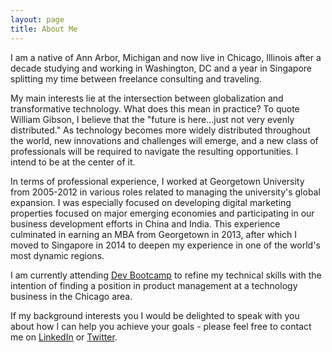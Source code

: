```yaml
---
layout: page
title: About Me
---
```

<p>
I am a native of Ann Arbor, Michigan and now live in Chicago, Illinois after a decade studying and working in Washington, DC and a year in Singapore splitting my time between freelance consulting and traveling.
</p>
My main interests lie at the intersection between globalization and transformative technology. What does this mean in practice? To quote William Gibson, I believe that the "future is here...just not very evenly distributed." As technology becomes more widely distributed throughout the world, new innovations and challenges will emerge, and a new class of professionals will be required to navigate the resulting opportunities. I intend to be at the center of it.
</p>
<p>
In terms of professional experience, I worked at Georgetown University from 2005-2012 in various roles related to managing the university's global expansion. I was especially focused on developing digital marketing properties focused on major emerging economies and participating in our business development efforts in China and India. This experience culminated in earning an MBA from Georgetown in 2013, after which I moved to Singapore in 2014 to deepen my experience in one of the world's most dynamic regions.
</p>
<p>
I am currently attending <a href="http://devbootcamp.com">Dev Bootcamp</a> to refine my technical skills with the intention of finding a position in product management at a technology business in the Chicago area.
</p>
<p>
If my background interests you I would be delighted to speak with you about how I can help you achieve your goals - please feel free to contact me on <a href="https://www.linkedin.com/profile/view?id=AAMAAADlcacBSZ2VvmT57kgHuzUUj9XQFsSr8PA">LinkedIn</a> or <a href="https://twitter.com/pthomas551">Twitter</a>.
</p>